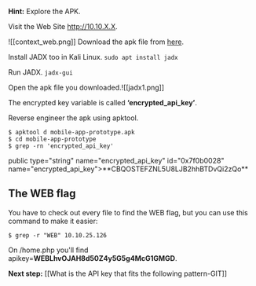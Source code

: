**Hint:** Explore the APK.

Visit the Web Site http://10.10.X.X.

![[context_web.png]]
Download the apk file from [here](http://10.10.65.175/mobile-app-prototype.apk).

Install JADX too in Kali Linux.
	`sudo apt install jadx`

Run JADX.
	`jadx-gui`

Open the apk file you downloaded.![[jadx1.png]]

The encrypted key variable is called **‘encrypted_api_key’**.

Reverse engineer the apk using apktool.
```
$ apktool d mobile-app-prototype.apk
$ cd mobile-app-prototype
$ grep -rn 'encrypted_api_key'
```

<public type="string" name="encrypted_api_key" id="0x7f0b0028" />
public type="string" name="encrypted_api_key" id="0x7f0b0028"
name="encrypted_api_key">**CBQOSTEFZNL5U8LJB2hhBTDvQi2zQo**

## The WEB flag
You have to check out every file to find the WEB flag, but you can use this command to make it easier:

`$ grep -r "WEB" 10.10.25.126` 

On /home.php you'll find apikey=**WEBLhvOJAH8d50Z4y5G5g4McG1GMGD**.

**Next step:** [[What is the API key that fits the following pattern-GIT]]
